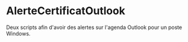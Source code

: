 # AlerteCertificatOutlook
Deux scripts afin d'avoir des alertes sur l'agenda Outlook pour un poste Windows.
